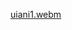 

[uiani1.webm](https://github.com/nxbitakinema/NXANI01/assets/93174599/70b7d51a-9924-479a-ae6d-d35355e42df6)
